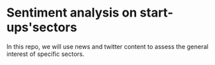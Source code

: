 # Sentiment analysis on start-ups'sectors
In this repo, we will use news and twitter content to assess the general interest of specific sectors. 
